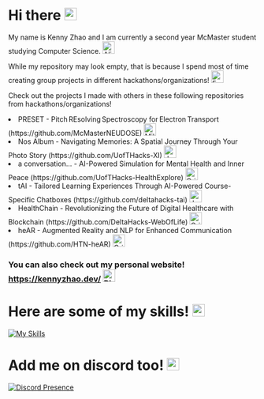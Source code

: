 # Hi there <img src="https://raw.githubusercontent.com/Tarikul-Islam-Anik/Animated-Fluent-Emojis/master/Emojis/Smilies/Sleeping%20Face.png" alt="Sleeping Face" width="25" height="25" />

My name is Kenny Zhao and I am currently a second year McMaster student studying Computer Science. <img src="https://raw.githubusercontent.com/Tarikul-Islam-Anik/Animated-Fluent-Emojis/master/Emojis/Smilies/Alien%20Monster.png" alt="Alien Monster" width="25" height="25" />

While my repository may look empty, that is because I spend most of time creating group projects in different hackathons/organizations! <img src="https://raw.githubusercontent.com/Tarikul-Islam-Anik/Animated-Fluent-Emojis/master/Emojis/Smilies/Face%20with%20Hand%20Over%20Mouth.png" alt="Face with Hand Over Mouth" width="25" height="25" />

Check out the projects I made with others in these following repositories from hackathons/organizations!


<li>PRESET - Pitch REsolving Spectroscopy for Electron Transport (https://github.com/McMasterNEUDOSE) <img src="https://raw.githubusercontent.com/Tarikul-Islam-Anik/Animated-Fluent-Emojis/master/Emojis/Travel%20and%20places/Milky%20Way.png" alt="Milky Way" width="25" height="25" /></li> 
<li>Nos Album - Navigating Memories: A Spatial Journey Through Your Photo Story (https://github.com/UofTHacks-XI) <img src="https://raw.githubusercontent.com/Tarikul-Islam-Anik/Animated-Fluent-Emojis/master/Emojis/Smilies/Face%20Without%20Mouth.png" alt="Joystick" width="25" height="25" /> </li>
<li>a conversation... - AI-Powered Simulation for Mental Health and Inner Peace (https://github.com/UofTHacks-HealthExplore) <img src="https://raw.githubusercontent.com/Tarikul-Islam-Anik/Animated-Fluent-Emojis/master/Emojis/Smilies/Grinning%20Face%20with%20Big%20Eyes.png" alt="Grinning Face with Big Eyes" width="25" height="25" /></li>
<li>tAI - Tailored Learning Experiences Through AI-Powered Course-Specific Chatboxes (https://github.com/deltahacks-tai) <img src="https://raw.githubusercontent.com/Tarikul-Islam-Anik/Animated-Fluent-Emojis/master/Emojis/Smilies/Dizzy%20Face.png" alt="Joystick" width="25" height="25" /></li>
<li>HealthChain - Revolutionizing the Future of Digital Healthcare with Blockchain (https://github.com/DeltaHacks-WebOfLife) <img src="https://raw.githubusercontent.com/Tarikul-Islam-Anik/Animated-Fluent-Emojis/master/Emojis/Smilies/Grimacing%20Face.png" alt="Grimacing Face" width="25" height="25" /></li>
<li>heAR - Augmented Reality and NLP for Enhanced Communication (https://github.com/HTN-heAR) <img src="https://raw.githubusercontent.com/Tarikul-Islam-Anik/Animated-Fluent-Emojis/master/Emojis/Smilies/Grinning%20Face%20with%20Sweat.png" alt="Grinning Face with Sweat" width="25" height="25" /></li>

### You can also check out my personal website! https://kennyzhao.dev/ <img src="https://raw.githubusercontent.com/Tarikul-Islam-Anik/Animated-Fluent-Emojis/master/Emojis/Smilies/Pleading%20Face.png" alt="Pleading Face" width="25" height="25" />


# Here are some of my skills! <img src="https://raw.githubusercontent.com/Tarikul-Islam-Anik/Animated-Fluent-Emojis/master/Emojis/Smilies/Cowboy%20Hat%20Face.png" alt="Cowboy Hat Face" width="25" height="25" />

[![My Skills](https://skillicons.dev/icons?i=java,nodejs,figma,aws,bash,bootstrap,c,cs,cpp,css,firebase,gatsby,gcp,git,graphql,haskell,html,java,js,r,py,react,sqlite,stackoverflow,ts&theme=dark)](https://skillicons.dev)


# Add me on discord too! <img src="https://raw.githubusercontent.com/Tarikul-Islam-Anik/Animated-Fluent-Emojis/master/Emojis/Smilies/Cold%20Face.png" alt="Cold Face" width="25" height="25" />

[![Discord Presence](https://lanyard.cnrad.dev/api/278684602107953152)](https://discord.com/users/278684602107953152)




<!--
**kennyzhao-code/kennyzhao-code** is a ✨ _special_ ✨ repository because its `README.md` (this file) appears on your GitHub profile.

Here are some ideas to get you started:

- 🔭 I’m currently working on ...
- 🌱 I’m currently learning ...
- 👯 I’m looking to collaborate on ...
- 🤔 I’m looking for help with ...
- 💬 Ask me about ...
- 📫 How to reach me: ...
- 😄 Pronouns: ...
- ⚡ Fun fact: ...
-->
